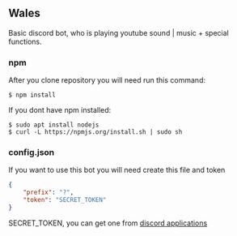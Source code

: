 ## Wales
Basic discord bot, who is playing youtube sound | music + special functions.

### npm
After you clone repository you will need run this command:
```
$ npm install
```

If you dont have npm installed:
```
$ sudo apt install nodejs
$ curl -L https://npmjs.org/install.sh | sudo sh 
```

### config.json
If you want to use this bot you will need create this file and token

```json
{
    "prefix": "?",
    "token": "SECRET_TOKEN"
}
```

SECRET_TOKEN, you can get one from [discord applications](https://discord.com/developers/applications)
